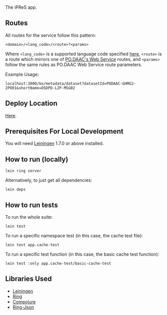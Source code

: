 The iPReS app.

## Routes
All routes for the service follow this pattern:

    <domain>/<lang_code>/<route>?<params>
    
Where `<lang_code>` is a supported language code specified [here](https://github.com/lewismc/iPReS#supported-product-translations), `<route>` is a route which mirrors one of [PO.DAAC's Web Service](http://podaac.jpl.nasa.gov/ws/index.html) routes, and `<params>` follow the same rules as PO.DAAC Web Service route parameters.
    
Example Usage:

    localhost:3000/ko/metadata/dataset?datasetId=PODAAC-GHMG2-2PO01&shortName=OSDPD-L2P-MSG02 

## Deploy Location

[Here](https://github.com/NSF-Polar-Cyberinfrastructure/datavis-hackathon#amazon-instance-and-data-buckets).

## Prerequisites For Local Development

You will need [Leiningen][1] 1.7.0 or above installed.

[1]: https://github.com/technomancy/leiningen

## How to run (locally)

    lein ring server

Alternatively, to just get all dependencies:

    lein deps
    
## How to run tests

To run the whole suite:

    lein test
    
To run a specific namespace test (in this case, the cache test file):

    lein test app.cache-test
    
To run a specific test function (in this case, the basic cache test function):

    lein test :only app.cache-test/basic-cache-test

## Libraries Used

* [Leiningen](http://leiningen.org/)
* [Ring](https://github.com/ring-clojure/ring)
* [Compojure](https://github.com/weavejester/compojure)
* [Ring-Json](https://github.com/ring-clojure/ring-json)
